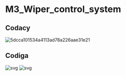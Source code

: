 # M3_Wiper_control_system

## Codacy

![5dcca101534a4113ad78a226aae31e21](https://user-images.githubusercontent.com/102039911/168418074-a0e0e3ab-53e6-443e-a49a-335e9b851ebd.svg)

## Codiga

![svg](https://user-images.githubusercontent.com/102039911/168418262-f9df00e6-adb4-4c5c-a204-481113359298.svg)
![svg](https://user-images.githubusercontent.com/102039911/168418265-a4b751e6-8d40-40cf-995a-b68886752bf3.svg)
